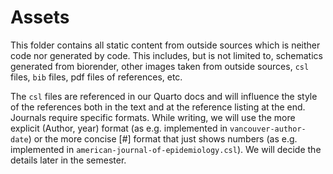 # Assets

This folder contains all static content from outside sources which is
neither code nor generated by code. This includes, but is not limited to,
schematics generated from biorender, other images taken from outside sources,
`csl` files, `bib` files, pdf files of references, etc.



The `csl` files are referenced in our Quarto docs and will influence the style of the references both in the text and at the reference listing at the end.
Journals require specific formats. While writing, we will use the more explicit (Author, year) format (as e.g. implemented in `vancouver-author-date`) or the more concise [#] format that just shows numbers (as e.g. implemented in `american-journal-of-epidemiology.csl`). 
We will decide the details later in the semester.